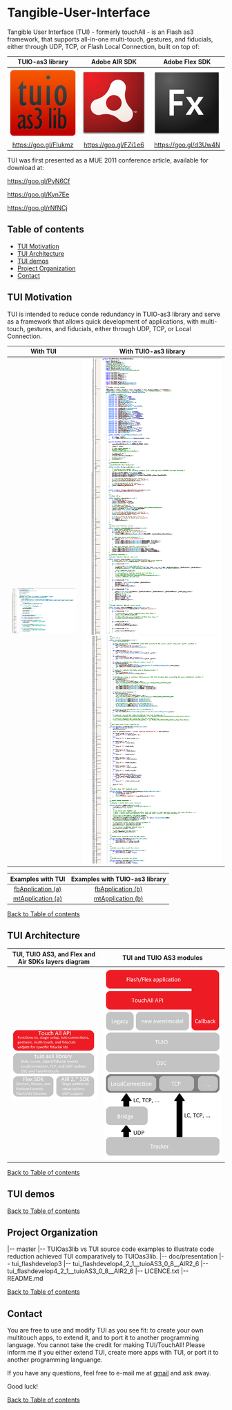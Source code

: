 # Tangible-User-Interface
Tangible User Interface (TUI) - formerly touchAll - is an Flash as3 framework, that supports all-in-one multi-touch, gestures, and fiducials, either through UDP, TCP, or Flash Local Connection, built on top of:

| TUIO-as3 library | Adobe AIR SDK | Adobe Flex SDK |
|:---:|:---:|:---:|
| [![TUIO-as3 library](https://raw.githubusercontent.com/g-amador/Tangible-User-Interface/master/doc/presentation/images/tuioAS3.png)](https://raw.githubusercontent.com/g-amador/Tangible-User-Interface/master/doc/presentation/images/tuioAS3.png) | [![Adobe AIR SDK](https://raw.githubusercontent.com/g-amador/Tangible-User-Interface/master/doc/presentation/images/Adobe-Air.jpg)](https://raw.githubusercontent.com/g-amador/Tangible-User-Interface/master/doc/presentation/images/Adobe-Air.jpg) | [![Adobe Flex SDK](https://raw.githubusercontent.com/g-amador/Tangible-User-Interface/master/doc/presentation/images/Fx_small.png)](https://raw.githubusercontent.com/g-amador/Tangible-User-Interface/master/doc/presentation/images/Fx_small.png) | 
| https://goo.gl/FIukmz | https://goo.gl/FZi1e6 | https://goo.gl/d3Uw4N |

TUI was first presented as a MUE 2011 conference article, available for download at:

https://goo.gl/PyN6Cf

https://goo.gl/Kyn7Ee

https://goo.gl/rNfNCj


## <a name="toc">Table of contents 

* [TUI Motivation](#tui_why)
* [TUI Architecture](#tui_architecture)
* [TUI demos](#tui_demos)
* [Project Organization](#p_organization)
* [Contact](#contact)

## <a name="tui_why">TUI Motivation 
TUI is intended to reduce conde redundancy in TUIO-as3 library and serve as a framework that allows quick development of applications, with multi-touch, gestures, and fiducials, either through UDP, TCP, or Local Connection.

| With TUI | With TUIO-as3 library |
|:---:|:---:|
| [![New code](https://raw.githubusercontent.com/g-amador/Tangible-User-Interface/master/doc/presentation/images/new_code.png)](https://raw.githubusercontent.com/g-amador/Tangible-User-Interface/master/doc/presentation/images/new_code.png) | [![Old code (part 1 of 2)](https://raw.githubusercontent.com/g-amador/Tangible-User-Interface/master/doc/presentation/images/old_part1.png)](https://raw.githubusercontent.com/g-amador/Tangible-User-Interface/master/doc/presentation/images/old_part1.png)[![Old code (part 2 of 2)](https://raw.githubusercontent.com/g-amador/Tangible-User-Interface/master/doc/presentation/images/old_part2.png)](https://raw.githubusercontent.com/g-amador/Tangible-User-Interface/master/doc/presentation/images/old_part2.png) |


| Examples with TUI | Examples with TUIO-as3 library |
|:---:|:---:|
| [fbApplication (a)](https://raw.githubusercontent.com/g-amador/Tangible-User-Interface/master/TUIOas3lib%20vs%20TUI/fbApplication.as) | [fbApplication (b)](https://raw.githubusercontent.com/g-amador/Tangible-User-Interface/master/TUIOas3lib%20vs%20TUI/fbApplicationNoTUI.as) | 
| [mtApplication (a)](https://raw.githubusercontent.com/g-amador/Tangible-User-Interface/master/TUIOas3lib%20vs%20TUI/mtApplication.as) | [mtApplication (b)](https://raw.githubusercontent.com/g-amador/Tangible-User-Interface/master/TUIOas3lib%20vs%20TUI/mtApplicationNoTUI.as) | 


[Back to Table of contents](#toc)


## <a name="tui_architecture">TUI Architecture

| TUI, TUIO AS3, and Flex and Air SDKs layers diagram | TUI and TUIO AS3 modules |
|:---:|:---:|
| [![TUI, TUIO AS3, and Flex/Air SDKs layers diagram](https://raw.githubusercontent.com/g-amador/Tangible-User-Interface/master/doc/presentation/images/API&tuioas3lib&skds.png)](https://raw.githubusercontent.com/g-amador/Tangible-User-Interface/master/doc/presentation/images/API&tuioas3lib&skds.png) | [![TUI and TUIO AS3 modules](https://raw.githubusercontent.com/g-amador/Tangible-User-Interface/master/doc/presentation/images/as3LibDiagram.png)](https://raw.githubusercontent.com/g-amador/Tangible-User-Interface/master/doc/presentation/imagesI/as3LibDiagram.png) | 

[Back to Table of contents](#toc)


## <a name="tui_demos">TUI demos


[Back to Table of contents](#toc)


## <a name="p_organization">Project Organization

|-- master
    |-- TUIOas3lib vs TUI                               source code examples to illustrate code reduction achieved TUI comparatively to TUIOas3lib. 
    |-- doc/presentation
    |-- tui_flashdevelop3
    |-- tui_flashdevelop4_2_1__tuioAS3_0_8__AIR2_6
    |-- tui_flashdevelop4_2_1__tuioAS3_0_8__AIR2_6
    |-- LICENCE.txt
    |-- README.md


[Back to Table of contents](#toc)


## <a name="contact">Contact

You are free to use and modify TUI as you see fit: to create your own multitouch apps, to extend it, and to port it to another programming language. 
You cannot take the credit for making TUI/TouchAll! 
Please inform me if you either extend TUI, create more apps with TUI, or port it to another programming languange.

If you have any questions, feel free to e-mail me at [gmail](mailto://g.n.p.amador@gmail.com) and ask away.

Good luck!

[Back to Table of contents](#toc)
